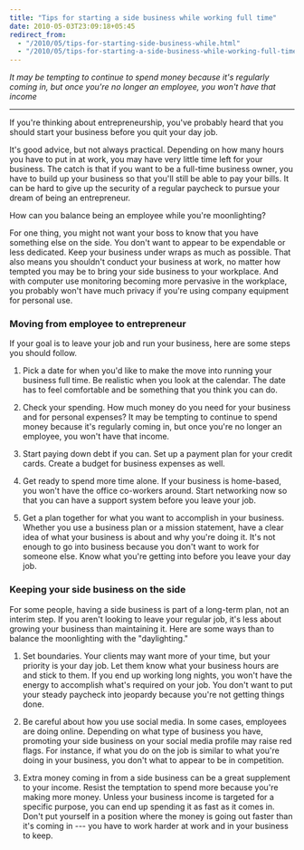 ```yaml
---
title: "Tips for starting a side business while working full time"
date: 2010-05-03T23:09:18+05:45
redirect_from:
  - "/2010/05/tips-for-starting-side-business-while.html"
  - "/2010/05/tips-for-starting-a-side-business-while-working-full-time/"
---
```


*It may be tempting to continue to spend money because it's regularly coming in, but once you're no longer an employee, you won't have that income*

---

If you're thinking about entrepreneurship, you've probably heard that you should start your business before you quit your day job.

It's good advice, but not always practical. Depending on how many hours you have to put in at work, you may have very little time left for your business. The catch is that if you want to be a full-time business owner, you have to build up your business so that you'll still be able to pay your bills. It can be hard to give up the security of a regular paycheck to pursue your dream of being an entrepreneur.

How can you balance being an employee while you're moonlighting?

For one thing, you might not want your boss to know that you have something else on the side. You don't want to appear to be expendable or less dedicated. Keep your business under wraps as much as possible. That also means you shouldn't conduct your business at work, no matter how tempted you may be to bring your side business to your workplace. And with computer use monitoring becoming more pervasive in the workplace, you probably won't have much privacy if you're using company equipment for personal use.

### Moving from employee to entrepreneur

If your goal is to leave your job and run your business, here are some steps you should follow.

1. Pick a date for when you'd like to make the move into running your business full time. Be realistic when you look at the calendar. The date has to feel comfortable and be something that you think you can do.

2. Check your spending. How much money do you need for your business and for personal expenses? It may be tempting to continue to spend money because it's regularly coming in, but once you're no longer an employee, you won't have that income.

3. Start paying down debt if you can. Set up a payment plan for your credit cards. Create a budget for business expenses as well.

4. Get ready to spend more time alone. If your business is home-based, you won't have the office co-workers around. Start networking now so that you can have a support system before you leave your job.

5. Get a plan together for what you want to accomplish in your business. Whether you use a business plan or a mission statement, have a clear idea of what your business is about and why you're doing it. It's not enough to go into business because you don't want to work for someone else. Know what you're getting into before you leave your day job.

### Keeping your side business on the side

For some people, having a side business is part of a long-term plan, not an interim step. If you aren't looking to leave your regular job, it's less about growing your business than maintaining it. Here are some ways than to balance the moonlighting with the "daylighting."

1. Set boundaries. Your clients may want more of your time, but your priority is your day job. Let them know what your business hours are and stick to them. If you end up working long nights, you won't have the energy to accomplish what's required on your job. You don't want to put your steady paycheck into jeopardy because you're not getting things done.

2. Be careful about how you use social media. In some cases, employees are doing online. Depending on what type of business you have, promoting your side business on your social media profile may raise red flags. For instance, if what you do on the job is similar to what you're doing in your business, you don't what to appear to be in competition.

3. Extra money coming in from a side business can be a great supplement to your income. Resist the temptation to spend more because you're making more money. Unless your business income is targeted for a specific purpose, you can end up spending it as fast as it comes in. Don't put yourself in a position where the money is going out faster than it's coming in --- you have to work harder at work and in your business to keep.
